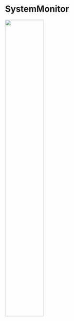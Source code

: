 # SystemMonitor

<img src="https://achey.net/images/system_monitor.png" width="50%" height="50%" />
